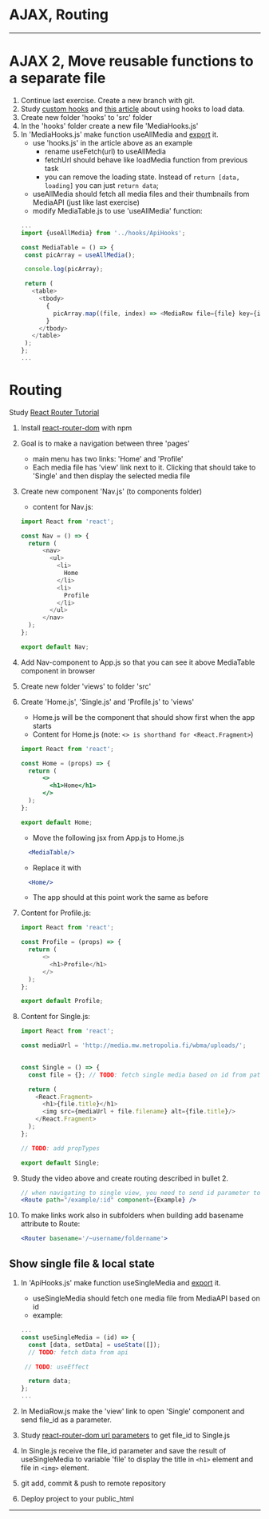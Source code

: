 # AJAX, Routing

---

# AJAX 2, Move reusable functions to a separate file

1. Continue last exercise. Create a new branch with git.
1. Study [custom hooks](https://reactjs.org/docs/hooks-custom.html) and [this article](https://medium.com/@cwlsn/how-to-fetch-data-with-react-hooks-in-a-minute-e0f9a15a44d6) about using hooks to load data.
1. Create new folder 'hooks' to 'src' folder
1. In the 'hooks' folder create a new file 'MediaHooks.js'
1. In 'MediaHooks.js' make function useAllMedia and [export](https://developer.mozilla.org/en-US/docs/Web/JavaScript/Reference/Statements/export) it.
    - use 'hooks.js' in the article above as an example
       - rename useFetch(url) to useAllMedia
       - fetchUrl should behave like loadMedia function from previous task
       - you can remove the loading state. Instead of `return [data, loading]` you can just `return data`; 
    - useAllMedia should fetch all media files and their thumbnails from MediaAPI (just like last exercise)
    - modify MediaTable.js to use 'useAllMedia' function:
    ```javascript
    ...
   import {useAllMedia} from '../hooks/ApiHooks';
   
   const MediaTable = () => {
     const picArray = useAllMedia();
   
     console.log(picArray);
   
     return (
       <table>
         <tbody>
           {
             picArray.map((file, index) => <MediaRow file={file} key={index}/>)
           }
         </tbody>
       </table>
     );
   };
    ...
    ```

# Routing 

Study [React Router Tutorial](https://www.youtube.com/watch?v=Law7wfdg_ls)

1. Install [react-router-dom](https://reacttraining.com/react-router/web/guides/quick-start) with npm
1. Goal is to make a navigation between three 'pages'
    * main menu has two links: 'Home' and 'Profile'
    * Each media file has 'view' link next to it. Clicking that should take to 'Single' and then display the selected media file
1. Create new component 'Nav.js' (to components folder)
    * content for Nav.js:
    ```javascript
    import React from 'react';
    
    const Nav = () => {
      return (
          <nav>
            <ul>
              <li>
                Home
              </li>
              <li>
                Profile
              </li>
            </ul>
          </nav>
      );
    };
    
    export default Nav;
    ```
1. Add Nav-component to App.js so that you can see it above MediaTable component in browser
1. Create new folder 'views' to folder 'src'
1. Create 'Home.js', 'Single.js' and 'Profile.js' to 'views'
    * Home.js will be the component that should show first when the app starts
    * Content for Home.js (note: `<> is shorthand for <React.Fragment>`)
    ```jsx harmony
    import React from 'react';
    
    const Home = (props) => {
      return (
          <>
            <h1>Home</h1>
          </>
      );
    };
    
    export default Home;
    ```
 
    * Move the following jsx from App.js to Home.js
    ```jsx harmony
      <MediaTable/>
    ```
    * Replace it with
    ```jsx harmony
      <Home/>
    ``` 
    * The app should at this point work the same as before
1. Content for Profile.js:
    ```javascript
    import React from 'react';
    
    const Profile = (props) => {
      return (
          <>
            <h1>Profile</h1>
          </>
      );
    };
    
    export default Profile;
    ```
1. Content for Single.js:
   ```javascript
   import React from 'react';
   
   const mediaUrl = 'http://media.mw.metropolia.fi/wbma/uploads/';
        
   
   const Single = () => {
     const file = {}; // TODO: fetch single media based on id from path parameter
   
     return (
       <React.Fragment>
         <h1>{file.title}</h1>
         <img src={mediaUrl + file.filename} alt={file.title}/>
       </React.Fragment>
     );
   };
   
   // TODO: add propTypes
   
   export default Single;

   ```
1. Study the video above and create routing described in bullet 2.
    ```jsx harmony
    // when navigating to single view, you need to send id parameter to define which media to show
    <Route path="/example/:id" component={Example} />
    ```
1. To make links work also in subfolders when building add basename attribute to Route:
    ```jsx harmony
    <Router basename='/~username/foldername'>
    ```
## Show single file & local state
  
1. In 'ApiHooks.js' make function useSingleMedia and [export](https://developer.mozilla.org/en-US/docs/Web/JavaScript/Reference/Statements/export) it.
    - useSingleMedia should fetch one media file from MediaAPI based on id
    * example: 
    ```javascript
    ...
    const useSingleMedia = (id) => {
      const [data, setData] = useState([]);
      // TODO: fetch data from api
    
     // TODO: useEffect
    
      return data;
    };
    ...
    ```
1. In MediaRow.js make the 'view' link to open 'Single' component and send file_id as a parameter.

1. Study [react-router-dom url parameters](https://tylermcginnis.com/react-router-url-parameters/) to get file_id to Single.js
1. In Single.js receive the file_id parameter and save the result of useSingleMedia to variable 'file' to display the title in `<h1>` element and file in `<img>` element.
1. git add, commit & push to remote repository
1. Deploy project to your public_html 

---

